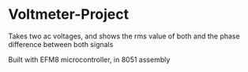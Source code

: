 # Voltmeter-Project
Takes two ac voltages, and shows the rms value of both and the phase difference between both signals

Built with EFM8 microcontroller, in 8051 assembly
